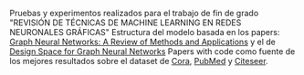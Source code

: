 Pruebas y experimentos realizados para el trabajo de fin de grado "REVISIÓN DE TÉCNICAS DE MACHINE LEARNING EN REDES NEURONALES GRÁFICAS"
Estructura del modelo basada en los papers: [Graph Neural Networks: A Review of Methods and Applications](https://arxiv.org/abs/1812.08434) y el de [Design Space for Graph Neural Networks](https://arxiv.org/abs/2011.08843)
Papers with code como fuente de los mejores resultados sobre el dataset de [Cora](https://paperswithcode.com/sota/node-classification-on-cora), [PubMed](https://paperswithcode.com/sota/node-classification-on-pubmed) y [Citeseer](https://paperswithcode.com/sota/node-classification-on-citeseer).

